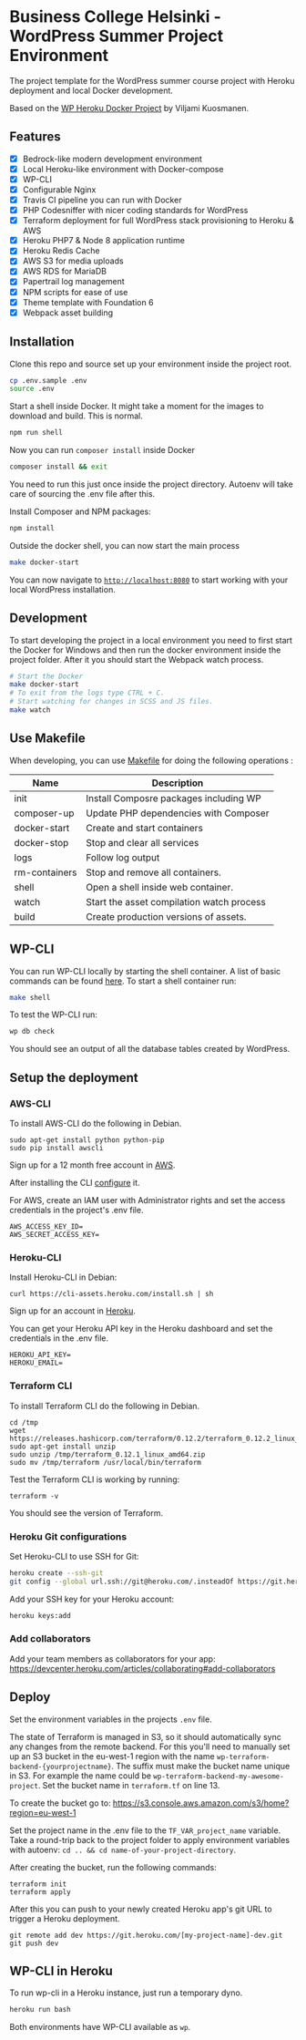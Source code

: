 # Business College Helsinki - WordPress Summer Project Environment

The project template for the WordPress summer course project with Heroku deployment and local Docker development.

Based on the [WP Heroku Docker Project](https://github.com/anttiviljami/wordpress-heroku-docker-project) by Viljami Kuosmanen.

## Features

- [x] Bedrock-like modern development environment
- [x] Local Heroku-like environment with Docker-compose
- [x] WP-CLI
- [x] Configurable Nginx
- [x] Travis CI pipeline you can run with Docker
- [x] PHP Codesniffer with nicer coding standards for WordPress
- [x] Terraform deployment for full WordPress stack provisioning to Heroku & AWS
- [x] Heroku PHP7 & Node 8 application runtime
- [x] Heroku Redis Cache
- [x] AWS S3 for media uploads
- [x] AWS RDS for MariaDB
- [x] Papertrail log management
- [x] NPM scripts for ease of use
- [x] Theme template with Foundation 6
- [x] Webpack asset building

## Installation

Clone this repo and source set up your environment inside the project root.

```bash
cp .env.sample .env
source .env
```

Start a shell inside Docker. It might take a moment for the images to download
and build. This is normal.

```bash
npm run shell
```

Now you can run `composer install` inside Docker

```bash
composer install && exit
```

You need to run this just once inside the project directory. Autoenv will take care of sourcing the .env file after this.

Install Composer and NPM packages:

```bash
npm install
```

Outside the docker shell, you can now start the main process

```bash
make docker-start
```

You can now navigate to [`http://localhost:8080`](http://localhost:8080) to
start working with your local WordPress installation.

## Development

To start developing the project in a local environment you need to first start the Docker for Windows and then run the docker environment inside the project folder. After it you should start the Webpack watch process.

```bash
# Start the Docker
make docker-start
# To exit from the logs type CTRL + C.
# Start watching for changes in SCSS and JS files.
make watch
```

## Use Makefile

When developing, you can use [Makefile](https://en.wikipedia.org/wiki/Make_(software)) for doing the following operations :

| Name          | Description                                  |
|---------------|----------------------------------------------|
| init          | Install Composre packages including WP       |
| composer-up   | Update PHP dependencies with Composer        |
| docker-start  | Create and start containers                  |
| docker-stop   | Stop and clear all services                  |
| logs          | Follow log output                            |
| rm-containers | Stop and remove all containers.              |
| shell         | Open a shell inside web container.           |
| watch         | Start the asset compilation watch process    |
| build         | Create production versions of assets.        |

## WP-CLI

You can run WP-CLI locally by starting the shell container. A list of basic commands can be found [here](https://developer.wordpress.org/cli/commands/). To start a shell container run:

```bash
make shell
```

To test the WP-CLI run:

```bash
wp db check
```

You should see an output of all the database tables created by WordPress.

## Setup the deployment

### AWS-CLI

To install AWS-CLI do the following in Debian.

```
sudo apt-get install python python-pip
sudo pip install awscli
```

Sign up for a 12 month free account in [AWS](https://portal.aws.amazon.com/billing/signup?refid=em_127222&redirect_url=https%3A%2F%2Faws.amazon.com%2Fregistration-confirmation#/start).

After installing the CLI [configure](https://docs.aws.amazon.com/cli/latest/userguide/cli-chap-configure.html) it.

For AWS, create an IAM user with Administrator rights and set the access credentials in the project's .env file.
```
AWS_ACCESS_KEY_ID=
AWS_SECRET_ACCESS_KEY=
```

### Heroku-CLI

Install Heroku-CLI in Debian:

```
curl https://cli-assets.heroku.com/install.sh | sh
```

Sign up for an account in [Heroku](https://signup.heroku.com/).

You can get your Heroku API key in the Heroku dashboard and set the credentials in the .env file.
```
HEROKU_API_KEY=
HEROKU_EMAIL=
```

### Terraform CLI

To install Terraform CLI do the following in Debian.

```
cd /tmp
wget https://releases.hashicorp.com/terraform/0.12.2/terraform_0.12.2_linux_amd64.zip
sudo apt-get install unzip
sudo unzip /tmp/terraform_0.12.1_linux_amd64.zip
sudo mv /tmp/terraform /usr/local/bin/terraform
```

Test the Terraform CLI is working by running:

```
terraform -v
```
You should see the version of Terraform.

### Heroku Git configurations

Set Heroku-CLI to use SSH for Git:
```bash
heroku create --ssh-git
git config --global url.ssh://git@heroku.com/.insteadOf https://git.heroku.com/
```

Add your SSH key for your Heroku account:
```bash
heroku keys:add
```

### Add collaborators

Add your team members as collaborators for your app: https://devcenter.heroku.com/articles/collaborating#add-collaborators

## Deploy

Set the environment variables in the projects `.env` file.

The state of Terraform is managed in S3, so it should automatically sync any
changes from the remote backend. For this you'll need to manually set up an S3
bucket in the eu-west-1 region with the name `wp-terraform-backend-{yourprojectname}`. The suffix must make the bucket name unique in S3. For example the name could be `wp-terraform-backend-my-awesome-project`. Set the bucket name in `terraform.tf` on line 13.

To create the bucket go to: https://s3.console.aws.amazon.com/s3/home?region=eu-west-1

Set the project name in the .env file to the `TF_VAR_project_name` variable. Take a round-trip back to the project folder to apply environment variables with autoenv: `cd .. && cd name-of-your-project-directory`.

After creating the bucket, run the following commands:
```
terraform init
terraform apply
```

After this you can push to your newly created Heroku app's git URL to trigger
a Heroku deployment.

```
git remote add dev https://git.heroku.com/[my-project-name]-dev.git
git push dev
```

## WP-CLI in Heroku

To run wp-cli in a Heroku instance, just run a temporary dyno.

```bash
heroku run bash
```

Both environments have WP-CLI available as `wp`.
